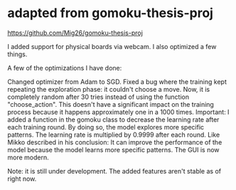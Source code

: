 # adapted from gomoku-thesis-proj
https://github.com/Mig26/gomoku-thesis-proj

I added support for physical boards via webcam. I also optimized a few things.

A few of the optimizations I have done:

Changed optimizer from Adam to SGD.
Fixed a bug where the training kept repeating the exploration phase: it couldn't choose a move. Now, it is completely random after 30 tries instead of using the function "choose_action". This doesn't have a significant impact on the training process because it happens approximately one in a 1000 times.
Important:
I added a function in the gomoku class to decrease the learning rate after each training round. By doing so, the model explores more specific patterns. The learning rate is multiplied by 0.9999 after each round. Like Mikko described in his conclusion: It can improve the performance of the model because the model learns more specific patterns.
The GUI is now more modern.

Note: it is still under development. The added features aren't stable as of right now.

